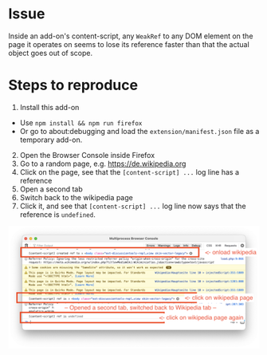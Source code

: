 # Issue

Inside an add-on's content-script, any `WeakRef` to any DOM element on the page it operates on seems to lose its reference faster than that the actual object goes out of scope.

# Steps to reproduce

1. Install this add-on
  -  Use `npm install && npm run firefox`
  - Or go to about:debugging and load the `extension/manifest.json` file as a temporary add-on. 
2. Open the Browser Console inside Firefox
3. Go to a random page, e.g. https://de.wikipedia.org
4. Click on the page, see that the `[content-script] ...` log line has a reference
5. Open a second tab
6. Switch back to the wikipedia page
7. Click it, and see that `[content-script] ...` log line now says that the reference is `undefined`.

![](.github/screenshot.png)